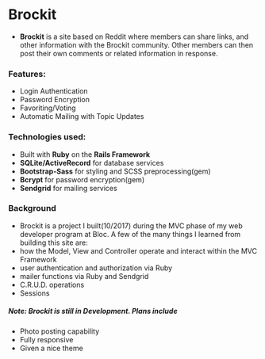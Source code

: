 # Brockit

- **Brockit** is a site based on Reddit where members can share links, and other information with the Brockit community. Other members can then post their own comments or related information in response.

### Features:

- Login Authentication
- Password Encryption
- Favoriting/Voting
- Automatic Mailing with Topic Updates

### Technologies used:

- Built with **Ruby** on the **Rails Framework**
- **SQLite/ActiveRecord** for database services
- **Bootstrap-Sass** for styling and SCSS preprocessing(gem)
- **Bcrypt** for password encryption(gem)
- **Sendgrid** for mailing services

### Background

- Brockit is a project I built(10/2017) during the MVC phase of my web developer program at Bloc. A few of the many things I learned from building this site are:
 - how the Model, View and Controller operate and interact within the MVC Framework
 - user authentication and authorization via Ruby
 - mailer functions via Ruby and Sendgrid
 - C.R.U.D. operations
 - Sessions

##### Note: Brockit is still in Development. Plans include
- Photo posting capability
- Fully responsive
- Given a nice theme
